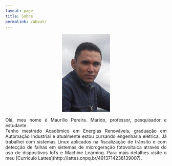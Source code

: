 ```yaml
---
layout: page
title: Sobre
permalink: /about/
---
```


<p align="center">
  <img width="150" height="243" src="/maurilio.png">
</p>

<div style="text-align: justify"> Olá, meu nome é Maurilio Pereira. Marido, professor, pesquisador e estudante.</div>

<div style="text-align: justify"> 
Tenho mestrado Acadêmico em Energias Renováveis, graduação em Automação Industrial e atualmente estou cursando engenharia elétrica. Já trabalhei com sistemas Linux aplicados na fiscalização de trânsito e com detecção de falhas em sistemas de microgeração fotovoltaica através do uso de dispositivos IoTs e Machine Learning. Para mais detalhes visite o meu [Currículo Lattes](http://lattes.cnpq.br/4913714238139007). 
</div>


